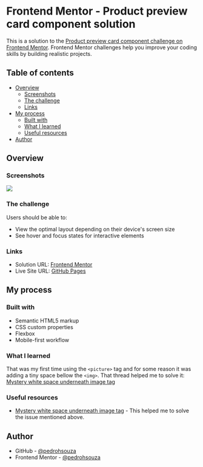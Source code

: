# Frontend Mentor - Product preview card component solution

This is a solution to the [Product preview card component challenge on Frontend Mentor](https://www.frontendmentor.io/challenges/product-preview-card-component-GO7UmttRfa). Frontend Mentor challenges help you improve your coding skills by building realistic projects. 

## Table of contents

- [Overview](#overview)
  - [Screenshots](#screenshots)
  - [The challenge](#the-challenge)
  - [Links](#links)
- [My process](#my-process)
  - [Built with](#built-with)
  - [What I learned](#what-i-learned)
  - [Useful resources](#useful-resources)
- [Author](#author)

## Overview

### Screenshots

![](./screenshots/desktop-screenshot.png)

### The challenge

Users should be able to:

- View the optimal layout depending on their device's screen size
- See hover and focus states for interactive elements

### Links

- Solution URL: [Frontend Mentor](https://www.frontendmentor.io/solutions/product-preview-card-component-with-html-and-css-Ix3boe7w4d)
- Live Site URL: [GitHub Pages](https://pedrohsouza.github.io/product-preview-card-component/)

## My process

### Built with

- Semantic HTML5 markup
- CSS custom properties
- Flexbox
- Mobile-first workflow

### What I learned

That was my first time using the ```<picture>``` tag and for some reason it was adding a tiny space bellow the ```<img>```. That thread helped me to solve it: [Mystery white space underneath image tag](https://stackoverflow.com/questions/31444891/mystery-white-space-underneath-image-tag)

### Useful resources

- [Mystery white space underneath image tag](https://stackoverflow.com/questions/31444891/mystery-white-space-underneath-image-tag) - This helped me to solve the issue mentioned above.

## Author

- GitHub - [@pedrohsouza](https://github.com/pedrohsouza)
- Frontend Mentor - [@pedrohsouza](https://www.frontendmentor.io/profile/pedrohsouza)

